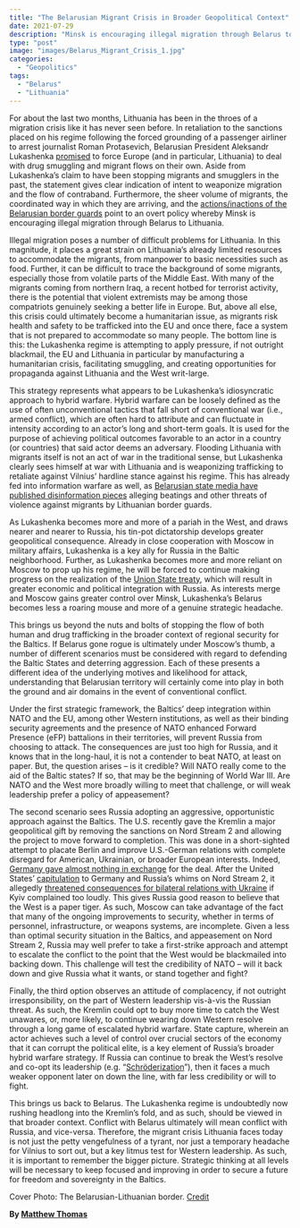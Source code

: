 ```yaml
---
title: "The Belarusian Migrant Crisis in Broader Geopolitical Context"
date: 2021-07-29
description: "Minsk is encouraging illegal migration through Belarus to Lithuania."
type: "post"
image: "images/Belarus_Migrant_Crisis_1.jpg"
categories:
  - "Geopolitics"
tags:
  - "Belarus"
  - "Lithuania"
---
```


For about the last two months, Lithuania has been in the throes of a migration crisis like it has never seen before. In retaliation to the sanctions placed on his regime following the forced grounding of a passenger airliner to arrest journalist Roman Protasevich, Belarusian President Aleksandr Lukashenka [promised](https://jamestown.org/program/minsk-flooding-lithuania-with-illegal-migrants-from-middle-east/) to force Europe (and in particular, Lithuania) to deal with drug smuggling and migrant flows on their own. Aside from Lukashenka’s claim to have been stopping migrants and smugglers in the past, the statement gives clear indication of intent to weaponize migration and the flow of contraband. Furthermore, the sheer volume of migrants, the coordinated way in which they are arriving, and the [actions/inactions of the Belarusian border guards](https://www.lrt.lt/en/news-in-english/19/1423251/belarus-officers-facilitate-irregular-migration-to-lithuania-minister) point to an overt policy whereby Minsk is encouraging illegal migration through Belarus to Lithuania. 

Illegal migration poses a number of difficult problems for Lithuania. In this magnitude, it places a great strain on Lithuania’s already limited resources to accommodate the migrants, from manpower to basic necessities such as food. Further, it can be difficult to trace the background of some migrants, especially those from volatile parts of the Middle East. With many of the migrants coming from northern Iraq, a recent hotbed for terrorist activity, there is the potential that violent extremists may be among those compatriots genuinely seeking a better life in Europe. But, above all else, this crisis could ultimately become a humanitarian issue, as migrants risk health and safety to be trafficked into the EU and once there, face a system that is not prepared to accommodate so many people. The bottom line is this: the Lukashenka regime is attempting to apply pressure, if not outright blackmail, the EU and Lithuania in particular by manufacturing a humanitarian crisis, facilitating smuggling, and creating opportunities for propaganda against Lithuania and the West writ-large. 

This strategy represents what appears to be Lukashenka’s idiosyncratic approach to hybrid warfare. Hybrid warfare can be loosely defined as the use of often unconventional tactics that fall short of conventional war (i.e., armed conflict), which are often hard to attribute and can fluctuate in intensity according to an actor’s long and short-term goals. It is used for the purpose of achieving political outcomes favorable to an actor in a country (or countries) that said actor deems an adversary. Flooding Lithuania with migrants itself is not an act of war in the traditional sense, but Lukashenka clearly sees himself at war with Lithuania and is weaponizing trafficking to retaliate against Vilnius’ hardline stance against his regime. This has already fed into information warfare as well, as [Belarusian state media have published disinformation pieces](https://www.lrt.lt/en/news-in-english/19/1455294/lithuania-officials-dismiss-as-fake-news-minsk-regime-claims-of-migrant-pushbacks) alleging beatings and other threats of violence against migrants by Lithuanian border guards. 

As Lukashenka becomes more and more of a pariah in the West, and draws nearer and nearer to Russia, his tin-pot dictatorship develops greater geopolitical consequence. Already in close cooperation with Moscow in military affairs, Lukashenka is a key ally for Russia in the Baltic neighborhood. Further, as Lukashenka becomes more and more reliant on Moscow to prop up his regime, he will be forced to continue making progress on the realization of the [Union State treaty](https://ecfr.eu/article/commentary_unsettled_union_the_future_of_the_belarus_russia_relationship/), which will result in greater economic and political integration with Russia. As interests merge and Moscow gains greater control over Minsk, Lukashenka’s Belarus becomes less a roaring mouse and more of a genuine strategic headache. 

This brings us beyond the nuts and bolts of stopping the flow of both human and drug trafficking in the broader context of regional security for the Baltics. If Belarus gone rogue is ultimately under Moscow’s thumb, a number of different scenarios must be considered with regard to defending the Baltic States and deterring aggression. Each of these presents a different idea of the underlying motives and likelihood for attack, understanding that Belarusian territory will certainly come into play in both the ground and air domains in the event of conventional conflict. 

Under the first strategic framework, the Baltics’ deep integration within NATO and the EU, among other Western institutions, as well as their binding security agreements and the presence of NATO enhanced Forward Presence (eFP) battalions in their territories, will prevent Russia from choosing to attack. The consequences are just too high for Russia, and it knows that in the long-haul, it is not a contender to beat NATO, at least on paper. But, the question arises – is it credible? Will NATO really come to the aid of the Baltic states? If so, that may be the beginning of World War III. Are NATO and the West more broadly willing to meet that challenge, or will weak leadership prefer a policy of appeasement?

The second scenario sees Russia adopting an aggressive, opportunistic approach against the Baltics. The U.S. recently gave the Kremlin a major geopolitical gift by removing the sanctions on Nord Stream 2 and allowing the project to move forward to completion. This was done in a short-sighted attempt to placate Berlin and improve U.S.-German relations with complete disregard for American, Ukrainian, or broader European interests. Indeed, [Germany gave almost nothing in exchange](https://foreignpolicy.com/2021/07/26/biden-merkel-putin-nord-stream-2-gas-pipeline-germany-russia-ukraine-geopolitics-central-eastern-europe/) for the deal. After the United States’ [capitulation](https://foreignpolicy.com/2021/07/26/biden-merkel-putin-nord-stream-2-gas-pipeline-germany-russia-ukraine-geopolitics-central-eastern-europe/) to Germany and Russia’s whims on Nord Stream 2, it allegedly [threatened consequences for bilateral relations with Ukraine](https://www.politico.com/news/2021/07/20/us-ukraine-russia-pipeline-500334) if Kyiv complained too loudly. This gives Russia good reason to believe that the West is a paper tiger. As such, Moscow can take advantage of the fact that many of the ongoing improvements to security, whether in terms of personnel, infrastructure, or weapons systems, are incomplete. Given a less than optimal security situation in the Baltics, and appeasement on Nord Stream 2, Russia may well prefer to take a first-strike approach and attempt to escalate the conflict to the point that the West would be blackmailed into backing down. This challenge will test the credibility of NATO – will it back down and give Russia what it wants, or stand together and fight? 

Finally, the third option observes an attitude of complacency, if not outright irresponsibility, on the part of Western leadership vis-à-vis the Russian threat. As such, the Kremlin could opt to buy more time to catch the West unawares, or, more likely, to continue wearing down Western resolve through a long game of escalated hybrid warfare. State capture, wherein an actor achieves such a level of control over crucial sectors of the economy that it can corrupt the political elite, is a key element of Russia’s broader hybrid warfare strategy. If Russia can continue to break the West’s resolve and co-opt its leadership (e.g. “[Schröderization](https://qz.com/1232384/putins-relationship-with-germanys-ex-leader-has-created-a-new-word-for-corruption/)”), then it faces a much weaker opponent later on down the line, with far less credibility or will to fight.

This brings us back to Belarus. The Lukashenka regime is undoubtedly now rushing headlong into the Kremlin’s fold, and as such, should be viewed in that broader context. Conflict with Belarus ultimately will mean conflict with Russia, and vice-versa. Therefore, the migrant crisis Lithuania faces today is not just the petty vengefulness of a tyrant, nor just a temporary headache for Vilnius to sort out, but a key litmus test for Western leadership. As such, it is important to remember the bigger picture. Strategic thinking at all levels will be necessary to keep focused and improving in order to secure a future for freedom and sovereignty in the Baltics. 

Cover Photo: The Belarusian-Lithuanian border. [Credit](https://www.lrt.lt/en/news-in-english/19/1423251/belarus-officers-facilitate-irregular-migration-to-lithuania-minister)

**By [Matthew Thomas](../our_team)**
